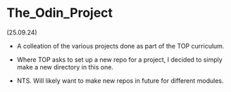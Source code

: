 # The_Odin_Project

(25.09.24)
 - A colleation of the various projects done as part of the TOP curriculum.

 - Where TOP asks to set up a new repo for a project, I decided to simply make a new directory in this one.

  - NTS. Will likely want to make new repos in future for different modules.